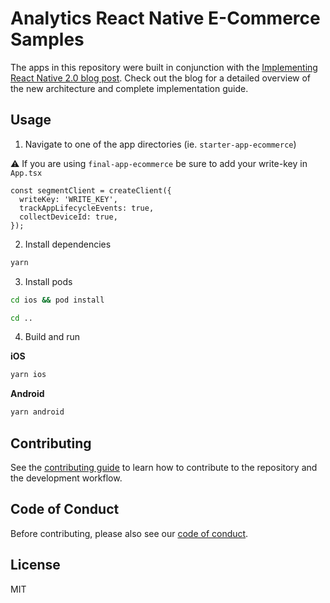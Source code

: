 # Analytics React Native E-Commerce Samples

The apps in this repository were built in conjunction with the [Implementing React Native 2.0 blog post](https://segment.com/blog/analytics-react-native-2-blog/). Check out the blog for a detailed overview of the new architecture and complete implementation guide. 

## Usage

1. Navigate to one of the app directories (ie. `starter-app-ecommerce`)

⚠️ If you are using `final-app-ecommerce` be sure to add your write-key in `App.tsx` 
```
const segmentClient = createClient({
  writeKey: 'WRITE_KEY',
  trackAppLifecycleEvents: true,
  collectDeviceId: true,
});
```

2. Install dependencies 

```sh
yarn
```

3. Install pods 

```sh
cd ios && pod install
```

```sh
cd .. 
```

4. Build and run 

**iOS**
```sh
yarn ios
```

**Android**
```sh
yarn android
```

## Contributing

See the [contributing guide](CONTRIBUTING.md) to learn how to contribute to the repository and the development workflow.

## Code of Conduct

Before contributing, please also see our [code of conduct](CODE_OF_CONDUCT.md).

## License

MIT
